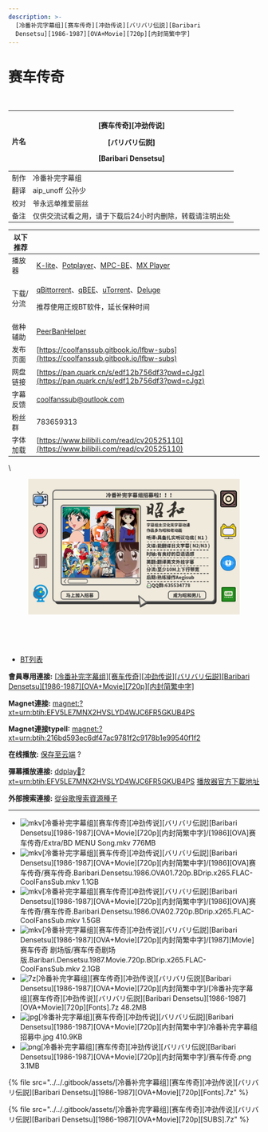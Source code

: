 ```yaml
---
description: >-
  [冷番补完字幕组][赛车传奇][冲劲传说][バリバリ伝説][Baribari
  Densetsu][1986-1987][OVA+Movie][720p][内封简繁中字]
---
```


# 赛车传奇



<figure><img src="https://youke1.picui.cn/s1/2025/07/25/68827a84a2059.png" alt=""><figcaption></figcaption></figure>

| 片名 | <p>[赛车传奇][冲劲传说]</p><p>[バリバリ伝説]</p><p>[Baribari Densetsu]</p> |
| -- | ------------------------------------------------------------ |
| 制作 | 冷番补完字幕组                                                      |
| 翻译 | aip\_unoff  公孙少                                              |
| 校对 | 爷永远单推爱丽丝                                                     |
| 备注 | 仅供交流试看之用，请于下载后24小时内删除，转载请注明出处                                |

&#x20;

| 以下推荐  |                                                                                                                                                                                                                                                                                                          |
| ----- | -------------------------------------------------------------------------------------------------------------------------------------------------------------------------------------------------------------------------------------------------------------------------------------------------------- |
| 播放器   | [K-lite](https://codecguide.com/download_kl.htm)、[Potplayer](https://potplayer.daum.net/)、[MPC-BE](https://sourceforge.net/projects/mpcbe/)、[MX Player](https://www.lanzoui.com/b688551)                                                                                                                 |
| 下载/分流 | <p><a href="https://www.fosshub.com/qBittorrent.html">qBittorrent</a>、<a href="https://github.com/c0re100/qBittorrent-Enhanced-Edition/releases">qBEE</a>、<a href="https://hungryxhz.lanzouu.com/iUAtd058gd4h">uTorrent</a>、<a href="https://deluge-torrent.org/">Deluge</a></p><p>推荐使用正规BT软件，延长保种时间</p> |
| 做种辅助  | [PeerBanHelper](https://github.com/PBH-BTN/PeerBanHelper)                                                                                                                                                                                                                                                |
| 发布页面  | [https://coolfanssub.gitbook.io/lfbw-subs](https://coolfanssub.gitbook.io/lfbw-subs)                                                                                                                                                                                                                     |
| 网盘链接  | [https://pan.quark.cn/s/edf12b756df3?pwd=cJgz](https://pan.quark.cn/s/edf12b756df3?pwd=cJgz)                                                                                                                                                                                                             |
| 字幕反馈  | coolfanssub@outlook.com                                                                                                                                                                                                                                                                                  |
| 粉丝群   | 783659313                                                                                                                                                                                                                                                                                                |
| 字体加载  | [https://www.bilibili.com/read/cv20525110](https://www.bilibili.com/read/cv20525110)                                                                                                                                                                                                                     |

\


<figure><img src="../../.gitbook/assets/image (4).png" alt=""><figcaption></figcaption></figure>

<figure><img src="https://s21.ax1x.com/2024/09/02/pAVn8sA.jpg" alt=""><figcaption></figcaption></figure>

<figure><img src="https://s21.ax1x.com/2024/09/02/pAVn8sA.jpg" alt=""><figcaption></figcaption></figure>

* [BT列表](https://share.dmhy.org/topics/view/699870_Baribari_Densetsu_1986-1987_OVA_Movie_720p.html#tabs-1)

**會員專用連接:** [\[冷番补完字幕组\]\[赛车传奇\]\[冲劲传说\]\[バリバリ伝説\]\[Baribari Densetsu\]\[1986-1987\]\[OVA+Movie\]\[720p\]\[内封简繁中字\]](https://dl.dmhy.org/2025/07/25/216bd593ec6df47ac9781f2c9178b1e99540f1f2.torrent)

**Magnet連接:** [magnet:?xt=urn:btih:EFV5LE7MNX2HVSLYD4WJC6FR5GKUB4PS](https://magnet/?xt=urn:btih:EFV5LE7MNX2HVSLYD4WJC6FR5GKUB4PS\&dn=\&tr=http%3A%2F%2F104.143.10.186%3A8000%2Fannounce\&tr=udp%3A%2F%2F104.143.10.186%3A8000%2Fannounce\&tr=http%3A%2F%2Ftracker.openbittorrent.com%3A80%2Fannounce\&tr=http%3A%2F%2Ftracker3.itzmx.com%3A6961%2Fannounce\&tr=http%3A%2F%2Ftracker4.itzmx.com%3A2710%2Fannounce\&tr=http%3A%2F%2Ftracker.publicbt.com%3A80%2Fannounce\&tr=http%3A%2F%2Ftracker.prq.to%2Fannounce\&tr=http%3A%2F%2Fopen.acgtracker.com%3A1096%2Fannounce\&tr=https%3A%2F%2Ft-115.rhcloud.com%2Fonly_for_ylbud\&tr=http%3A%2F%2Ftracker1.itzmx.com%3A8080%2Fannounce\&tr=http%3A%2F%2Ftracker2.itzmx.com%3A6961%2Fannounce\&tr=udp%3A%2F%2Ftracker1.itzmx.com%3A8080%2Fannounce\&tr=udp%3A%2F%2Ftracker2.itzmx.com%3A6961%2Fannounce\&tr=udp%3A%2F%2Ftracker3.itzmx.com%3A6961%2Fannounce\&tr=udp%3A%2F%2Ftracker4.itzmx.com%3A2710%2Fannounce\&tr=http%3A%2F%2Fnyaa.tracker.wf%3A7777%2Fannounce)

**Magnet連接typeII:** [magnet:?xt=urn:btih:216bd593ec6df47ac9781f2c9178b1e99540f1f2](https://magnet/?xt=urn:btih:216bd593ec6df47ac9781f2c9178b1e99540f1f2)

**在线播放:** [保存至云端](https://keepshare.org/i9l0fcvt/magnet%3A%3Fxt%3Durn%3Abtih%3A216bd593ec6df47ac9781f2c9178b1e99540f1f2) ?

**彈幕播放連接:** [ddplay:magnet:?xt=urn:btih:EFV5LE7MNX2HVSLYD4WJC6FR5GKUB4PS](ddplay:magnet:?xt=urn:btih:EFV5LE7MNX2HVSLYD4WJC6FR5GKUB4PS\&dn=\&tr=http%3A%2F%2F104.143.10.186%3A8000%2Fannounce\&tr=udp%3A%2F%2F104.143.10.186%3A8000%2Fannounce\&tr=http%3A%2F%2Ftracker.openbittorrent.com%3A80%2Fannounce\&tr=http%3A%2F%2Ftracker3.itzmx.com%3A6961%2Fannounce\&tr=http%3A%2F%2Ftracker4.itzmx.com%3A2710%2Fannounce\&tr=http%3A%2F%2Ftracker.publicbt.com%3A80%2Fannounce\&tr=http%3A%2F%2Ftracker.prq.to%2Fannounce\&tr=http%3A%2F%2Fopen.acgtracker.com%3A1096%2Fannounce\&tr=https%3A%2F%2Ft-115.rhcloud.com%2Fonly_for_ylbud\&tr=http%3A%2F%2Ftracker1.itzmx.com%3A8080%2Fannounce\&tr=http%3A%2F%2Ftracker2.itzmx.com%3A6961%2Fannounce\&tr=udp%3A%2F%2Ftracker1.itzmx.com%3A8080%2Fannounce\&tr=udp%3A%2F%2Ftracker2.itzmx.com%3A6961%2Fannounce\&tr=udp%3A%2F%2Ftracker3.itzmx.com%3A6961%2Fannounce\&tr=udp%3A%2F%2Ftracker4.itzmx.com%3A2710%2Fannounce\&tr=http%3A%2F%2Fnyaa.tracker.wf%3A7777%2Fannounce) [播放器官方下載地址](http://www.dandanplay.com/?from=dmhy)

**外部搜索連接:** [從谷歌搜索資源種子](https://www.google.com/search?oe=utf-8\&q=216bd593ec6df47ac9781f2c9178b1e99540f1f2)

***

* ![mkv](https://share.dmhy.org/images/icon/mkv.gif)\[冷番补完字幕组]\[赛车传奇]\[冲劲传说]\[バリバリ伝説]\[Baribari Densetsu]\[1986-1987]\[OVA+Movie]\[720p]\[内封简繁中字]/\[1986]\[OVA]赛车传奇/Extra/BD MENU Song.mkv 776MB
* ![mkv](https://share.dmhy.org/images/icon/mkv.gif)\[冷番补完字幕组]\[赛车传奇]\[冲劲传说]\[バリバリ伝説]\[Baribari Densetsu]\[1986-1987]\[OVA+Movie]\[720p]\[内封简繁中字]/\[1986]\[OVA]赛车传奇/赛车传奇.Baribari.Densetsu.1986.OVA01.720p.BDrip.x265.FLAC-CoolFansSub.mkv 1.1GB
* ![mkv](https://share.dmhy.org/images/icon/mkv.gif)\[冷番补完字幕组]\[赛车传奇]\[冲劲传说]\[バリバリ伝説]\[Baribari Densetsu]\[1986-1987]\[OVA+Movie]\[720p]\[内封简繁中字]/\[1986]\[OVA]赛车传奇/赛车传奇.Baribari.Densetsu.1986.OVA02.720p.BDrip.x265.FLAC-CoolFansSub.mkv 1.5GB
* ![mkv](https://share.dmhy.org/images/icon/mkv.gif)\[冷番补完字幕组]\[赛车传奇]\[冲劲传说]\[バリバリ伝説]\[Baribari Densetsu]\[1986-1987]\[OVA+Movie]\[720p]\[内封简繁中字]/\[1987]\[Movie]赛车传奇 剧场版/赛车传奇剧场版.Baribari.Densetsu.1987.Movie.720p.BDrip.x265.FLAC-CoolFansSub.mkv 2.1GB
* ![7z](https://share.dmhy.org/images/icon/7z.gif)\[冷番补完字幕组]\[赛车传奇]\[冲劲传说]\[バリバリ伝説]\[Baribari Densetsu]\[1986-1987]\[OVA+Movie]\[720p]\[内封简繁中字]/\[冷番补完字幕组]\[赛车传奇]\[冲劲传说]\[バリバリ伝説]\[Baribari Densetsu]\[1986-1987]\[OVA+Movie]\[720p]\[Fonts].7z 48.2MB
* ![jpg](https://share.dmhy.org/images/icon/jpg.gif)\[冷番补完字幕组]\[赛车传奇]\[冲劲传说]\[バリバリ伝説]\[Baribari Densetsu]\[1986-1987]\[OVA+Movie]\[720p]\[内封简繁中字]/冷番补完字幕组招募中.jpg 410.9KB
* ![png](https://share.dmhy.org/images/icon/png.gif)\[冷番补完字幕组]\[赛车传奇]\[冲劲传说]\[バリバリ伝説]\[Baribari Densetsu]\[1986-1987]\[OVA+Movie]\[720p]\[内封简繁中字]/赛车传奇.png 3.1MB



{% file src="../../.gitbook/assets/[冷番补完字幕组][赛车传奇][冲劲传说][バリバリ伝説][Baribari Densetsu][1986-1987][OVA+Movie][720p][Fonts].7z" %}

{% file src="../../.gitbook/assets/[冷番补完字幕组][赛车传奇][冲劲传说][バリバリ伝説][Baribari Densetsu][1986-1987][OVA+Movie][720p][SUBS].7z" %}
